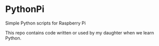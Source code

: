# PythonPi
Simple Python scripts for Raspberry Pi 

This repo contains code written or used by my daughter when we learn Python.
